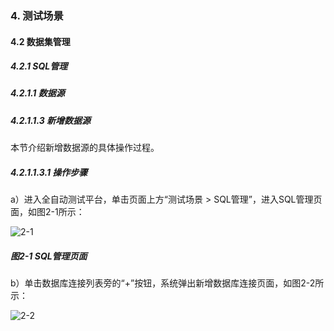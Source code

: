 ### 4. 测试场景

#### 4.2 数据集管理

##### 4.2.1 SQL管理

##### 4.2.1.1 数据源

##### 4.2.1.1.3 新增数据源

本节介绍新增数据源的具体操作过程。

##### 4.2.1.1.3.1 操作步骤

a）进入全自动测试平台，单击页面上方“测试场景 > SQL管理”，进入SQL管理页面，如图2-1所示：

![2-1](https://www.feisuanyz.com/fstest/cscj/datamanage/sqlmanage/2_1.png)

##### 图2-1 SQL管理页面

b）单击数据库连接列表旁的“+”按钮，系统弹出新增数据库连接页面，如图2-2所示：

![2-2](https://www.feisuanyz.com/fstest/cscj/datamanage/sqlmanage/2_2.png)
